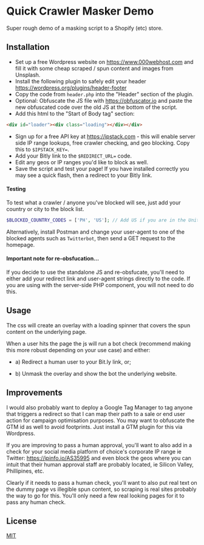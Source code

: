 # Quick Crawler Masker Demo

Super rough demo of a masking script to a Shopify (etc) store.

## Installation

* Set up a free Wordpress website on https://www.000webhost.com and fill it with some cheap scraped / spun content and images from Unsplash.
* Install the following plugin to safely edit your header https://wordpress.org/plugins/header-footer
* Copy the code from `header.php` into the "Header" section of the plugin. 
* Optional: Obfuscate the JS file with https://obfuscator.io and paste the new obfuscated code over the old JS at the bottom of the script.
* Add this html to the "Start of Body tag" section:
```html
<div id="loader"><div class="loading"></div></div>
```
* Sign up for a free API key at https://ipstack.com - this will enable server side IP range lookups, free crawler checking, and geo blocking. Copy this to `$IPSTACK_KEY=`.
* Add your Bitly link to the `$REDIRECT_URL=` code.
* Edit any geos or IP ranges you'd like to block as well.
* Save the script and test your page! If you have installed correctly you may see a quick flash, then a redirect to your Bitly link. 


#### Testing

To test what a crawler / anyone you've blocked will see, just add your country or city to the block list.

```php
$BLOCKED_COUNTRY_CODES = ['PH', 'US']; // Add US if you are in the United States to see what a blocked user sees.
```

Alternatively, install Postman and change your user-agent to one of the blocked agents such as `Twitterbot`, then send a GET request to the homepage.

#### Important note for re-obsfucation...

If you decide to use the standalone JS and re-obsfucate, you'll need to either add your redirect link and user-agent strings directly to the code.
If you are using with the server-side PHP component, you will not need to do this.

## Usage

The css will create an overlay with a loading spinner that covers the spun content on the underlying page.

When a user hits the page the js will run a bot check (recommend making this more robust depending on your use case) and either:

* a) Redirect a human user to your Bit.ly link, or;

* b) Unmask the overlay and show the bot the underlying website.


## Improvements

I would also probably want to deploy a Google Tag Manager to tag anyone that triggers a redirect so that I can map their path to a sale or end user action for campaign optimisation purposes. You may want to obfuscate the GTM id as well to avoid footprints. Just install a GTM plugin for this via Wordpress.

If you are improving to pass a human approval, you'll want to also add in a check for your social media platform of choice's corporate IP range ie Twitter: https://ipinfo.io/AS35995 and even block the geos where you can intuit that their human approval staff are probably located, ie Silicon Valley, Phillipines, etc.

Clearly if it needs to pass a human check, you'll want to also put real text on the dummy page vs illegible spun content, so scraping is real sites probably the way to go for this. You'll only need a few real looking pages for it to pass any human check.


## License
[MIT](https://choosealicense.com/licenses/mit/)
